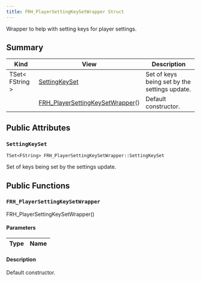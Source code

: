 ```yaml
---
title: FRH_PlayerSettingKeySetWrapper Struct
---
```

Wrapper to help with setting keys for player settings.

## Summary
| Kind | View | Description |
|------|------|-------------|
|TSet< FString >|[SettingKeySet](/unreal-plugins/all/structfrh__playersettingkeysetwrapper/#structFRH__PlayerSettingKeySetWrapper_1a2857ee7d7522d7cfa86e1fd44fed229c)|Set of keys being set by the settings update.|
||[FRH_PlayerSettingKeySetWrapper](/unreal-plugins/all/structfrh__playersettingkeysetwrapper/#structFRH__PlayerSettingKeySetWrapper_1a67aefafe77cd84f15942f74a220f93a8)()|Default constructor.|
## Public Attributes



### `SettingKeySet` <a id="structFRH__PlayerSettingKeySetWrapper_1a2857ee7d7522d7cfa86e1fd44fed229c"></a>

`TSet<FString> FRH_PlayerSettingKeySetWrapper::SettingKeySet`

Set of keys being set by the settings update.





## Public Functions



### `FRH_PlayerSettingKeySetWrapper` <a id="structFRH__PlayerSettingKeySetWrapper_1a67aefafe77cd84f15942f74a220f93a8"></a>

 FRH_PlayerSettingKeySetWrapper()

#### Parameters

| Type | Name |
|------|------|

#### Description

Default constructor.





